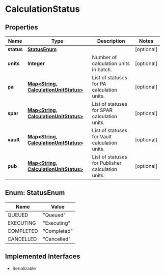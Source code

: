 

# CalculationStatus


## Properties

Name | Type | Description | Notes
------------ | ------------- | ------------- | -------------
**status** | [**StatusEnum**](#StatusEnum) |  |  [optional]
**units** | **Integer** | Number of calculation units in batch. |  [optional]
**pa** | [**Map&lt;String, CalculationUnitStatus&gt;**](CalculationUnitStatus.md) | List of statuses for PA calculation units. |  [optional]
**spar** | [**Map&lt;String, CalculationUnitStatus&gt;**](CalculationUnitStatus.md) | List of statuses for SPAR calculation units. |  [optional]
**vault** | [**Map&lt;String, CalculationUnitStatus&gt;**](CalculationUnitStatus.md) | List of statuses for Vault calculation units. |  [optional]
**pub** | [**Map&lt;String, CalculationUnitStatus&gt;**](CalculationUnitStatus.md) | List of statuses for Publisher calculation units. |  [optional]



## Enum: StatusEnum

Name | Value
---- | -----
QUEUED | &quot;Queued&quot;
EXECUTING | &quot;Executing&quot;
COMPLETED | &quot;Completed&quot;
CANCELLED | &quot;Cancelled&quot;


## Implemented Interfaces

* Serializable


